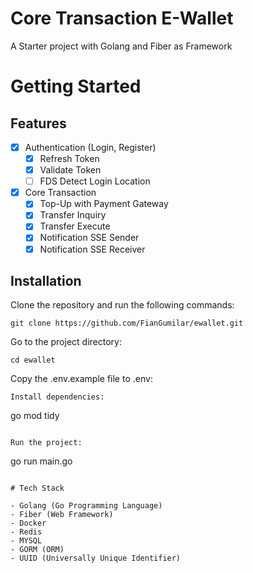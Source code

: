# Core Transaction E-Wallet

A Starter project with Golang and Fiber as Framework

# Getting Started

## Features

- [x] Authentication (Login, Register)
  - [x] Refresh Token
  - [x] Validate Token
  - [ ] FDS Detect Login Location
- [x] Core Transaction
  - [x] Top-Up with Payment Gateway
  - [x] Transfer Inquiry
  - [x] Transfer Execute
  - [x] Notification SSE Sender
  - [x] Notification SSE Receiver

## Installation

Clone the repository and run the following commands:

```
git clone https://github.com/FianGumilar/ewallet.git
```

Go to the project directory:

```
cd ewallet
```

Copy the .env.example file to .env:

```
Install dependencies:

```

go mod tidy

```

Run the project:

```

go run main.go

```

# Tech Stack

- Golang (Go Programming Language)
- Fiber (Web Framework)
- Docker
- Redis
- MYSQL
- GORM (ORM)
- UUID (Universally Unique Identifier)

```
